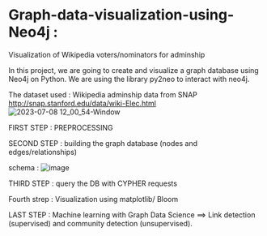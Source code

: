# Graph-data-visualization-using-Neo4j : 
Visualization of Wikipedia voters/nominators for adminship

In this project, we are going to create and visualize a graph database using Neo4j on Python. We are using the library py2neo to interact with neo4j.

The dataset used : Wikipedia adminship data from SNAP http://snap.stanford.edu/data/wiki-Elec.html 
![2023-07-08 12_00_54-Window](https://github.com/NajiaB/Graph-data-visualization-using-Neo4j/assets/113135809/639f7aa9-cf7e-4d4a-b689-a9818428144b)

FIRST STEP : PREPROCESSING 

SECOND STEP : building the graph database (nodes and edges/relationships)

schema : 
![image](https://github.com/NajiaB/Graph-data-visualization-using-Neo4j/assets/113135809/0248fe0b-c99d-4585-846a-3d18e516dfd9)


THIRD STEP : query the DB with CYPHER requests 

Fourth strep : Visualization using matplotlib/ Bloom

LAST STEP : Machine learning with Graph Data Science ==> Link detection (supervised) and community detection (unsupervised).
